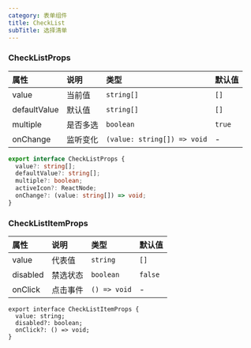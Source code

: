 ```yaml
---
category: 表单组件
title: CheckList
subTitle: 选择清单
---
```


### CheckListProps

| 属性 | 说明 | 类型 | 默认值 |
| :-  | :- | :- | :- |
| value | 当前值 |  `string[]` | `[]` |
| defaultValue | 默认值 |  `string[]` | `[]` |
| multiple | 是否多选 | `boolean` | `true` |
| onChange | 监听变化 | `(value: string[]) => void` | - |

```ts
export interface CheckListProps {
  value?: string[];
  defaultValue?: string[];
  multiple?: boolean;
  activeIcon?: ReactNode;
  onChange?: (value: string[]) => void;
}
```

### CheckListItemProps

| 属性 | 说明 | 类型 | 默认值 |
| :-  | :- | :- | :- |
| value | 代表值 |  `string` | `[]` |
| disabled | 禁选状态 |  `boolean` | `false` |
| onClick | 点击事件 | `() => void` | - |

```tsx
export interface CheckListItemProps {
  value: string;
  disabled?: boolean;
  onClick?: () => void;
}
```